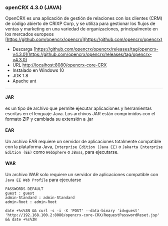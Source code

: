 ### openCRX 4.3.0 (JAVA)
OpenCRX es una aplicación de gestión de relaciones con los clientes (CRM) de código abierto de CRIXP Corp, y se utiliza para gestionar los flujos de ventas y marketing en una variedad de organizaciones, principalmente en los mercados europeos  
[https://github.com/opencrx/opencrx](https://github.com/opencrx/opencrx)

- Descarga [https://github.com/opencrx/opencrx/releases/tag/opencrx-v4.3.0](https://github.com/opencrx/opencrx/releases/tag/opencrx-v4.3.0)
- URL [http://localhost:8080/opencrx-core-CRX](http://localhost:8080/opencrx-core-CRX)
- Instalado en Windows 10
- JDK 1.8 
- Apache ant

----

#### JAR
es un tipo de archivo que permite ejecutar aplicaciones y herramientas escritas en el lenguaje Java. Los archivos JAR están comprimidos con el formato ZIP y cambiada su extensión a .jar

#### EAR
Un archivo EAR requiere un servidor de aplicaciones totalmente compatible con la plataforma Java, `Enterprise Edition (Java EE)` o `Jakarta Enterprise Edition (EE)` como `WebSphere` o `JBoss`, para ejecutarse.

#### WAR
Un archivo WAR solo requiere un servidor de aplicaciones compatible con `Java EE Web Profile` para ejecutarse

```
PASSWORDS DEFAULT
guest : guest
admin-Standard : admin-Standard
admin-Root : admin-Root
```

```
date +%s%3N && curl -s -i -X 'POST' --data-binary 'id=guest' 'http://192.168.100.2:8080/opencrx-core-CRX/RequestPasswordReset.jsp' && date +%s%3N

```
